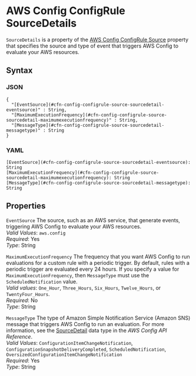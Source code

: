 # AWS Config ConfigRule SourceDetails<a name="aws-properties-config-configrule-source-sourcedetails"></a>

`SourceDetails` is a property of the [AWS Config ConfigRule Source](aws-properties-config-configrule-source.md) property that specifies the source and type of event that triggers AWS Config to evaluate your AWS resources\.

## Syntax<a name="w3ab2c21c14d534b5"></a>

### JSON<a name="aws-properties-config-configrule-source-sourcedetails-syntax.json"></a>

```
{
  "[EventSource](#cfn-config-configrule-source-sourcedetail-eventsource)" : String,
  "[MaximumExecutionFrequency](#cfn-config-configrule-source-sourcedetail-maximumexecutionfrequency)" : String,
  "[MessageType](#cfn-config-configrule-source-sourcedetail-messagetype)" : String
}
```

### YAML<a name="aws-properties-config-configrule-source-sourcedetails-syntax.yaml"></a>

```
[EventSource](#cfn-config-configrule-source-sourcedetail-eventsource): String
[MaximumExecutionFrequency](#cfn-config-configrule-source-sourcedetail-maximumexecutionfrequency): String
[MessageType](#cfn-config-configrule-source-sourcedetail-messagetype): String
```

## Properties<a name="w3ab2c21c14d534b7"></a>

`EventSource`  <a name="cfn-config-configrule-source-sourcedetail-eventsource"></a>
The source, such as an AWS service, that generate events, triggering AWS Config to evaluate your AWS resources\.  
*Valid Values*: `aws.config`  
*Required*: Yes  
*Type*: String

`MaximumExecutionFrequency`  <a name="cfn-config-configrule-source-sourcedetail-maximumexecutionfrequency"></a>
The frequency that you want AWS Config to run evaluations for a custom rule with a periodic trigger\. By default, rules with a periodic trigger are evaluated every 24 hours\. If you specify a value for `MaximumExecutionFrequency`, then `MessageType` must use the `ScheduledNotification` value\.  
*Valid values*: `One_Hour`, `Three_Hours`, `Six_Hours`, `Twelve_Hours`, or `TwentyFour_Hours`\.  
*Required*: No  
*Type*: String

`MessageType`  <a name="cfn-config-configrule-source-sourcedetail-messagetype"></a>
The type of Amazon Simple Notification Service \(Amazon SNS\) message that triggers AWS Config to run an evaluation\. For more information, see the [SourceDetail](http://docs.aws.amazon.com/config/latest/APIReference/API_SourceDetail.html) data type in the *AWS Config API Reference*\.  
*Valid Values*: `ConfigurationItemChangeNotification`, `ConfigurationSnapshotDeliveryCompleted`, `ScheduledNotification`, `OversizedConfigurationItemChangeNotification`  
*Required*: Yes  
*Type*: String